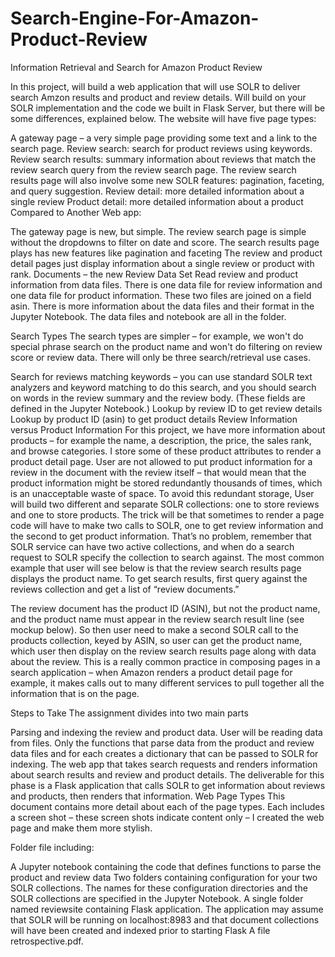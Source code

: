 # Search-Engine-For-Amazon-Product-Review
Information Retrieval and Search for Amazon Product Review

In this project, will build a web application that will use SOLR to deliver search Amzon results
and product and review details. Will build on your SOLR implementation and the code we built in Flask Server, but there will be some differences, explained below.
The website will have five page types:

A gateway page – a very simple page providing some text and a link to the search page.
Review search: search for product reviews using keywords.
Review search results: summary information about reviews that match the review
search query from the review search page. The review search results page will also
involve some new SOLR features: pagination, faceting, and query suggestion.
Review detail: more detailed information about a single review
Product detail: more detailed information about a product
Compared to Another Web app:

The gateway page is new, but simple.
The review search page is simple without the dropdowns to filter on date and score.
The search results page plays has new features like pagination and faceting
The review and product detail pages just display information about a single review or product with rank.
Documents – the new Review Data Set
Read review and product information from data files. There is one data file for review information and one data file for product information. These two files are joined on a field asin. There is more information about the data files and their format in the Jupyter Notebook. The data files and notebook are all in the folder.

Search Types
The search types are simpler – for example, we won't do special phrase search on the product name and won't do filtering on review score or review data. There will only be three search/retrieval use cases.

Search for reviews matching keywords – you can use standard SOLR text analyzers and keyword
matching to do this search, and you should search on words in the review summary and the
review body. (These fields are defined in the Jupyter Notebook.)
Lookup by review ID to get review details
Lookup by product ID (asin) to get product details
Review Information versus Product Information
For this project, we have more information about products – for example the name, a description, the price, the sales rank, and browse categories. I store some of these product attributes to render a product detail page. User
are not allowed to put product information for a review in the document with the review itself – that would mean that the product information might be stored redundantly thousands of times, which is an unacceptable waste of space.
To avoid this redundant storage, User will build two different and separate SOLR collections: one to store reviews and one to store products. The trick will be that sometimes to render a page code will
have to make two calls to SOLR, one to get review information and the second to get product information. That’s no problem, remember that SOLR service can have two active collections, and when do a search request to SOLR specify the collection to search against.
The most common example that user will see below is that the review search results page displays the product name. To get search results, first query against the reviews collection and get a list of “review documents.”

The review document has the product ID (ASIN), but not the product name, and the product name must appear in the review search result line (see mockup below). So then user need to make a second SOLR call to the products collection, keyed by ASIN, so user can get the product name, which user then display on the review search results page along with data about the review. This is a really common practice in composing pages in a search application – when Amazon renders a product detail page for example, it makes calls out to many different services to pull together all the information that is on the page.

Steps to Take
The assignment divides into two main parts

Parsing and indexing the review and product data. User will be reading data from files. Only the functions that parse data from the product and review data files and for each creates a dictionary that can be passed to SOLR for indexing.
The web app that takes search requests and renders information about search results and review and product details. The deliverable for this phase is a Flask application that calls SOLR to get information about reviews and products, then renders that information.
Web Page Types
This document contains more detail about each of the page types. Each includes a screen shot – these screen shots indicate content only – I created the web page and make them more stylish.

Folder file including:

A Jupyter notebook containing the code that defines functions to parse the product and review data
Two folders containing configuration for your two SOLR collections. The names for these configuration directories and the SOLR collections are specified in the Jupyter Notebook.
A single folder named reviewsite containing Flask application. The application may assume that SOLR will be running on localhost:8983 and that document collections will have been created and indexed prior to starting Flask
A file retrospective.pdf.
